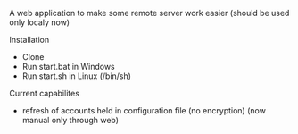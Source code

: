 A web application to make some remote server work easier (should be used only localy now)

Installation
- Clone
- Run start.bat in Windows
- Run start.sh in Linux (/bin/sh)

Current capabilites
- refresh of accounts held in configuration file (no encryption) (now manual only through web)
